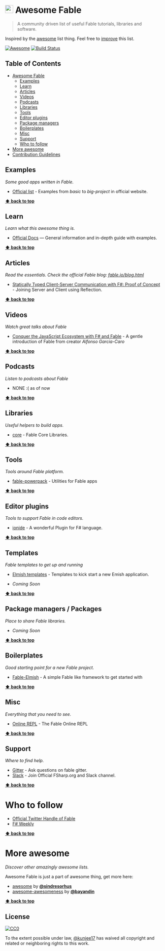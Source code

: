 # <img src="http://fsharp.org/img/logo/fsharp256.png" width="26"> Awesome Fable


> A community driven list of useful Fable tutorials, libraries and software.

Inspired by the [awesome](#more-awesome) list thing. Feel free to <a href="https://github.com/kunjee17/awesome-fable/blob/master/CONTRIBUTION.md" target="_blank">improve</a> this list.

[![Awesome](https://cdn.rawgit.com/sindresorhus/awesome/d7305f38d29fed78fa85652e3a63e154dd8e8829/media/badge.svg)](https://github.com/sindresorhus/awesome)
[![Build Status](https://travis-ci.org/kunjee17/awesome-fable.svg?branch=master)](https://travis-ci.org/kunjee17/awesome-fable)


## Table of Contents
- [Awesome Fable](#awesome-fable)
    - [Examples](#examples)
    - [Learn](#learn)
    - [Articles](#articles)
    - [Videos](#videos)
    - [Podcasts](#podcasts)
    - [Libraries](#libraries)
    - [Tools](#tools)
    - [Editor plugins](#editor-plugins)
    - [Package managers](#package-managers)
    - [Boilerplates](#boilerplates)
    - [Misc](#misc)
    - [Support](#support)
    - [Who to follow](#who-to-follow)
- [More awesome](#more-awesome)
- <a href="https://github.com/kunjee17/awesome-fable/blob/master/CONTRIBUTION.md" target="_blank">Contribution Guidelines</a>


## Examples

*Some good apps written in Fable.*

* [Official list](http://fable.io/samples.html) - Examples from _basic_ to _big-project_ in official website.

**[:arrow_up: back to top](#table-of-contents)**


## Learn

*Learn what this awesome thing is.*

* [Official Docs](http://fable.io/docs.html) — General information and in-depth guide with examples.

**[:arrow_up: back to top](#table-of-contents)**


## Articles

*Read the essentials. Check the official Fable blog: [fable.io/blog.html](http://fable.io/blog.html)*

* [Statically Typed Client-Server Communication with F#: Proof of Concept](https://medium.com/@zaid.naom/statically-typed-client-server-communication-with-f-proof-of-concept-7e52cff4a625#.upg5r1mah) - Joining Server and Client using Reflection.

**[:arrow_up: back to top](#table-of-contents)**


## Videos

*Watch great talks about Fable*

* [Conquer the JavaScript Ecosystem with F# and Fable](https://skillsmatter.com/skillscasts/9732-conquer-the-javascript-ecosystem-with-f-sharp-and-fable-audience-level-beginner) - A gentle introduction of Fable from creator _Alfonso Garcia-Caro_

**[:arrow_up: back to top](#table-of-contents)**


## Podcasts

*Listen to podcasts about Fable*

* NONE :( as of now

**[:arrow_up: back to top](#table-of-contents)**


## Libraries

*Useful helpers to build apps.*

* [core](https://github.com/Fable-lang/core) - Fable Core Libraries.

**[:arrow_up: back to top](#table-of-contents)**


## Tools

*Tools around Fable platform.*

* [fable-powerpack](https://github.com/fable-compiler/fable-powerpack) - Utilities for Fable apps


**[:arrow_up: back to top](#table-of-contents)**


## Editor plugins

*Tools to support Fable in code editors.*


* [ionide](http://ionide.io/) - A wonderful Plugin for F# language.

**[:arrow_up: back to top](#table-of-contents)**


## Templates

*Fable templates to get up and running*
* [Elmish templates](https://github.com/fable-elmish/templates) - Templates to kick start a new Emish application.


* _Coming Soon_

**[:arrow_up: back to top](#table-of-contents)**


## Package managers / Packages

*Place to share Fable libraries.*

* _Coming Soon_

**[:arrow_up: back to top](#table-of-contents)**


## Boilerplates

*Good starting point for a new Fable project.*

* [Fable-Elmish](https://github.com/fable-elmish/elmish) - A simple Fable like framework to get started with

**[:arrow_up: back to top](#table-of-contents)**


## Misc

*Everything that you need to see.*

* [Online REPL](http://fable.io/repl.html) - The Fable Online REPL

**[:arrow_up: back to top](#table-of-contents)**


## Support

*Where to find help.*

* [Gitter](https://gitter.im/fable-compiler/Fable) - Ask questions on fable gitter.
* [Slack](http://foundation.fsharp.org/join) - Join Official FSharp.org and Slack channel.

**[:arrow_up: back to top](#table-of-contents)**


# Who to follow

* [Official Twitter Handle of Fable](https://twitter.com/FableCompiler)
* [F# Weekly](https://sergeytihon.com/)

**[:arrow_up: back to top](#table-of-contents)**


# More awesome

*Discover other amazingly awesome lists.*

Awesome Fable is just a part of awesome thing, get more here:

- <a href="https://github.com/sindresorhus/awesome" target="_blank">awesome</a> by [**@sindresorhus**](https://github.com/sindresorhus)
- <a href="https://github.com/bayandin/awesome-awesomeness" target="_blank">awesome-awesomeness</a> by [**@bayandin**](https://github.com/bayandin)


**[:arrow_up: back to top](#table-of-contents)**


## License

[![CC0](http://i.creativecommons.org/p/zero/1.0/88x31.png)](http://creativecommons.org/publicdomain/zero/1.0/)

To the extent possible under law, [@kunjee17](https://github.com/kunjee17) has waived all copyright and related or neighboring rights to this work.

